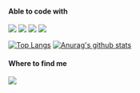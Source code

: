 #### Able to code with
<img src="https://img.shields.io/badge/-HTML-orange?logo=HTML5" /> <img src="https://img.shields.io/badge/-CSS-informational?logo=CSS3" /> <img src="https://img.shields.io/badge/-Javascript-yellow?logo=Javascript" /> <img src="https://img.shields.io/badge/-React-blue?logo=React" />

[![Top Langs](https://github-readme-stats.vercel.app/api/top-langs/?username=quintilianodalete&layout=compact)](https://github.com/anuraghazra/github-readme-stats)
[![Anurag's github stats](https://github-readme-stats.vercel.app/api?username=quintilianodalete)](https://github.com/anuraghazra/github-readme-stats)

#### Where to find me
<a href="https://www.linkedin.com/in/quintiliano-dalete-de-oliveira-ferreira-a14a0aa1/"><img src="https://img.shields.io/badge/-LinkedIn-blue?logo=LinkedIn" /> <a/>
